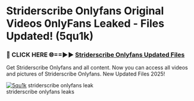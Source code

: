 # Striderscribe Onlyfans Original Videos 0nlyFans Leaked - Files Updated! (5qu1k)

<h3>🔴 CLICK HERE 🌐==►► <a href="https://best4dudes.click/HH4t6V" rel="nofollow">Striderscribe Onlyfans Updated Files</a></h3>

Get Striderscribe Onlyfans and all content. Now you can access all videos and pictures of Striderscribe Onlyfans. New Updated Files 2025!

[![5qu1k](https://github.com/user-attachments/assets/8c521d6e-e6e3-4a75-9320-d58ab9d79d5b)](https://best4dudes.click/HH4t6V)
striderscribe onlyfans leak<br>
striderscribe onlyfans leaks